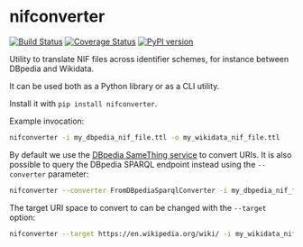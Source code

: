 nifconverter
============

[![Build Status](https://travis-ci.org/wetneb/nifconverter.svg?branch=master)](https://travis-ci.org/wetneb/nifconverter) [![Coverage Status](https://coveralls.io/repos/github/wetneb/nifconverter/badge.svg?branch=master)](https://coveralls.io/github/wetneb/nifconverter?branch=master) [![PyPI version](https://img.shields.io/pypi/v/nifconverter.svg)](https://pypi.org/project/nifconverter/)

Utility to translate NIF files across identifier schemes, for instance between DBpedia and Wikidata.

It can be used both as a Python library or as a CLI utility.

Install it with `pip install nifconverter`.

Example invocation:
```bash
nifconverter -i my_dbpedia_nif_file.ttl -o my_wikidata_nif_file.ttl
```

By default we use the [DBpedia SameThing service](http://dev.dbpedia.org/Global_IRI_Resolution_Service) to convert URIs.
It is also possible to query the DBpedia SPARQL endpoint instead using the `--converter` parameter:
```bash
nifconverter --converter FromDBpediaSparqlConverter -i my_dbpedia_nif_file.ttl -o my_wikidata_nif_file.ttl
```

The target URI space to convert to can be changed with the `--target` option:
```bash
nifconverter --target https://en.wikipedia.org/wiki/ -i my_wikidata_nif_file.ttl -o my_wikipedia_nif_file.ttl
```
